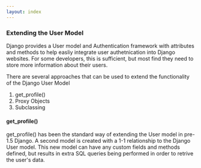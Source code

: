 ```yaml
---
layout: index
---
```

### Extending the User Model
Django provides a User model and Authentication framework with attributes and methods to help easliy integrate user authetnication into Django websites. For some developers, this is sufficient, but most find they need to store more information about their users.

There are several approaches that can be used to extend the functionality of the Django User Model

1. get_profile()
2. Proxy Objects
3. Subclassing

#### get_profile()
get_profile() has been the standard way of extending the User model in pre-1.5 Django. A second model is created with a 1-1 relationship to the Django User model. This new model can have any custom fields and methods defined, but results in extra SQL queries being performed in order to retrive the user's data.
